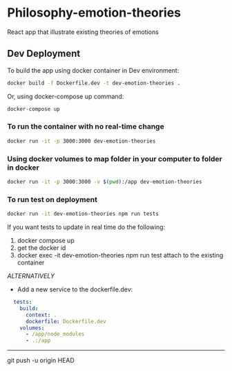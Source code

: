 # Philosophy-emotion-theories

React app that illustrate existing theories of emotions

## Dev Deployment

To build the app using docker container in Dev environment:

```bash
docker build -f Dockerfile.dev -t dev-emotion-theories .
```

Or, using docker-compose up command:

```bash
docker-compose up
```

### To run the container with no real-time change

```bash
docker run -it -p 3000:3000 dev-emotion-theories
```

### Using docker volumes to map folder in your computer to folder in docker

```bash
docker run -it -p 3000:3000 -v $(pwd):/app dev-emotion-theories
```

### To run test on deployment

```bash
docker run -it dev-emotion-theories npm run tests
```

If you want tests to update in real time do the following:

1. docker compose up
2. get the docker id
3. docker exec -it dev-emotion-theories npm run test
attach to the existing container

*ALTERNATIVELY*
- Add a new service to the dockerfile.dev:

```yml
  tests:
    build:
      context: .
      dockerfile: Dockerfile.dev
    volumes:
      - /app/node_modules
      - .:/app
```

---
git push -u origin HEAD